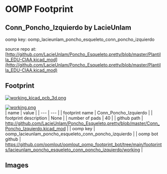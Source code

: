 # OOMP Footprint  
## Conn_Poncho_Izquierdo  by LacieUnlam  
  
oomp key: oomp_lacieunlam_poncho_esqueleto_conn_poncho_izquierdo  
  
source repo at: [http://github.com/LacieUnlam/Poncho_Esqueleto.pretty/blob/master/Plantilla_EDU-CIAA.kicad_mod](http://github.com/LacieUnlam/Poncho_Esqueleto.pretty/blob/master/Plantilla_EDU-CIAA.kicad_mod)  
## Footprint  
  
[![working_kicad_pcb_3d.png](working_kicad_pcb_3d_600.png)](working_kicad_pcb_3d.png)  
  
[![working.png](working_600.png)](working.png)  
| name | value | 
| --- | --- | 
| footprint name | Conn_Poncho_Izquierdo | 
| footprint description | None | 
| number of pads | 40 | 
| github path | http://github.com/LacieUnlam/Poncho_Esqueleto.pretty/blob/master/Conn_Poncho_Izquierdo.kicad_mod | 
| oomp key | oomp_lacieunlam_poncho_esqueleto_conn_poncho_izquierdo | 
| oomp bot github | https://github.com/oomlout/oomlout_oomp_footprint_bot/tree/main/footprints/lacieunlam_poncho_esqueleto_conn_poncho_izquierdo/working | 
## Images  
